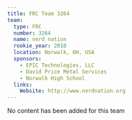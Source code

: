 ```yaml
---
title: FRC Team 3264
team:
  type: FRC
  number: 3264
  name: nerd nation
  rookie_year: 2010
  location: Norwalk, OH, USA
  sponsors:
    - EPIC Technologies, LLC
    - David Price Metal Services
    - Norwalk High School
  links:
    Website: http://www.nerdnation.org
---
```

No content has been added for this team